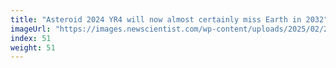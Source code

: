 ```yaml
---
title: "Asteroid 2024 YR4 will now almost certainly miss Earth in 2032"
imageUrl: "https://images.newscientist.com/wp-content/uploads/2025/02/21115104/SEI_240784761.jpg?width=788"
index: 51
weight: 51
---
```

